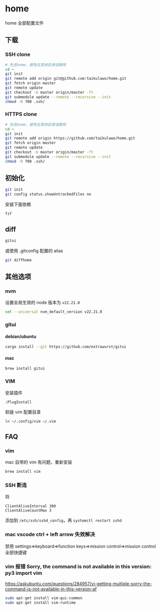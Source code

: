 # home

home 全部配置文件

## 下载

### SSH clone

```bash
# 先去home，避免在其他目录误删除
cd ~
git init
git remote add origin git@github.com:taikulawo/home.git
git fetch origin master
git remote update
git checkout -b master origin/master -ft
git submodule update --remote --recursive --init
chmod -R 700 .ssh/
```

### HTTPS clone

```bash
# 先去home，避免在其他目录误删除
cd ~
git init
git remote add origin https://github.com/taikulawo/home.git
git fetch origin master
git remote update
git checkout -b master origin/master -ft
git submodule update --remote --recursive --init
chmod -R 700 .ssh/
```

## 初始化

```bash
git init
git config status.showUntrackedFiles no
```

安装下面依赖

```bash
fzf
```

## diff

```bash
gitui
```

或使用 .gitconfig 配置的 alias

```bash
git diffhome
```

## 其他选项

### nvm

设置全局生效的 node 版本为 `v22.21.0`

```bash
set --universal nvm_default_version v22.21.0
```

### gitui

#### debian/ubuntu

```bash
cargo install --git https://github.com/extrawurst/gitui
```

#### mac

```bash
brew install gitui
```

### VIM

安装插件

```vim
:PlugInstall
```

软链 vim 配置目录

```bash
ln ~/.config/vim ~/.vim
```

## FAQ

### vim

mac 自带的 vim 有问题，重新安装

```bash
brew install vim
```

### SSH 断连

将

```
ClientAliveInterval 300
ClientAliveCountMax 3
```

添加到 `/etc/ssh/sshd_config`，再 `systemctl restart sshd`

### mac vscode ctrl + left arrow 失效解决

禁用 settings=>keyboard=>function keys=>mission control=>mission control 全部快捷键

### vim 报错 Sorry, the command is not available in this version: py3 import vim

https://askubuntu.com/questions/284957/vi-getting-multiple-sorry-the-command-is-not-available-in-this-version-af

```bash
sudo apt-get install vim-gui-common
sudo apt-get install vim-runtime
```
